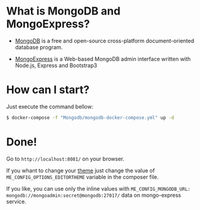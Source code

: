 # What is MongoDB and MongoExpress?

- [MongoDB](https://hub.docker.com/_/mongo) is a free and open-source cross-platform document-oriented database program. 

- [MongoExpress](https://hub.docker.com/_/mongo-express) is a Web-based MongoDB admin interface written with Node.js, Express and Bootstrap3

# How can I start?

Just execute the command bellow:

```bash
$ docker-compose -f "Mongodb/mongodb-docker-compose.yml" up -d
```

# Done!

Go to `http://localhost:8081/` on your browser.

If you whant to change your [theme](https://codemirror.net/demo/theme.html#dracula) just change 
the value of `ME_CONFIG_OPTIONS_EDITORTHEME` variable in the composer file.

If you like, you can use only the inline values with `ME_CONFIG_MONGODB_URL: mongodb://mongoadmin:secret@mongodb:27017/` data on mongo-express service.